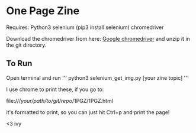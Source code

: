 # One Page Zine

Requires:
  Python3
  selenium (pip3 install selenium)
  chromedriver
  
Download the chromedriver from here:
[Google chromedriver](https://sites.google.com/a/chromium.org/chromedriver/home)
and unzip it in the git directory.

## To Run
Open terminal and run
'''
python3 selenium_get_img.py [your zine topic]
'''

I use chrome to print these, if you go to:

file:///*your/path/to/git/repo*/1PGZ/1PGZ.html

it's formatted to print, so you can just hit Ctrl+p and print the page!

<3 ivy

